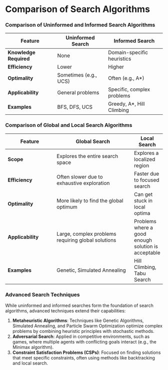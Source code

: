 # Comparison of Search Algorithms

### Comparison of Uninformed and Informed Search Algorithms <a href="#comparison-of-uninformed-and-informed-search-algorithms" id="comparison-of-uninformed-and-informed-search-algorithms"></a>

| Feature                | Uninformed Search     | Informed Search            |
| ---------------------- | --------------------- | -------------------------- |
| **Knowledge Required** | None                  | Domain-specific heuristics |
| **Efficiency**         | Lower                 | Higher                     |
| **Optimality**         | Sometimes (e.g., UCS) | Often (e.g., A\*)          |
| **Applicability**      | General problems      | Specific, complex problems |
| **Examples**           | BFS, DFS, UCS         | Greedy, A\*, Hill Climbing |

### **Comparison of Global and Local Search Algorithms**

<table><thead><tr><th width="166">Feature</th><th width="321">Global Search</th><th>Local Search</th></tr></thead><tbody><tr><td><strong>Scope</strong></td><td>Explores the entire search space</td><td>Explores a localized region</td></tr><tr><td><strong>Efficiency</strong></td><td>Often slower due to exhaustive exploration</td><td>Faster due to focused search</td></tr><tr><td><strong>Optimality</strong></td><td>More likely to find the global optimum</td><td>Can get stuck in local optima</td></tr><tr><td><strong>Applicability</strong></td><td>Large, complex problems requiring global solutions</td><td>Problems where a good enough solution is acceptable</td></tr><tr><td><strong>Examples</strong></td><td>Genetic, Simulated Annealing</td><td>Hill Climbing, Tabu Search</td></tr></tbody></table>

### Advanced Search Techniques <a href="#advanced-search-techniques" id="advanced-search-techniques"></a>

While uninformed and informed searches form the foundation of search algorithms, advanced techniques extend their capabilities:

1. **Metaheuristic Algorithms**: Techniques like Genetic Algorithms, Simulated Annealing, and Particle Swarm Optimization optimize complex problems by combining heuristic principles with stochastic methods.
2. **Adversarial Search**: Applied in competitive environments, such as games, where multiple agents with conflicting goals interact (e.g., the Minimax algorithm).
3. **Constraint Satisfaction Problems (CSPs)**: Focused on finding solutions that meet specific constraints, often using methods like backtracking and local search.
